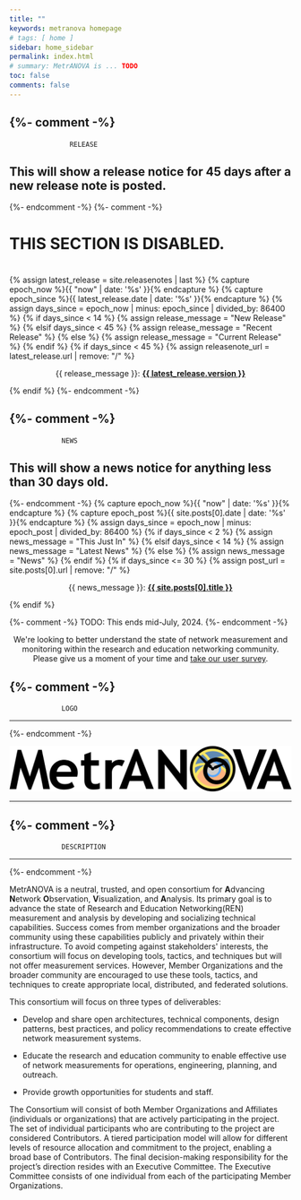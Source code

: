 ```yaml
---
title: ""
keywords: metranova homepage
# tags: [ home ]
sidebar: home_sidebar
permalink: index.html
# summary: MetrANOVA is ... TODO
toc: false
comments: false
---
```

{%- comment -%}
-------------------------------------------------------------------------------
			       RELEASE

This will show a release notice for 45 days after a new release note
is posted.
-------------------------------------------------------------------------------
{%- endcomment -%}
{%- comment -%}

#
# THIS SECTION IS DISABLED.
#

{% assign latest_release = site.releasenotes | last %}
{% capture epoch_now %}{{ "now" | date: '%s' }}{% endcapture %}
{% capture epoch_since %}{{ latest_release.date | date: '%s' }}{% endcapture %}
{% assign days_since = epoch_now | minus: epoch_since | divided_by: 86400 %}
{% if days_since < 14 %}
  {% assign release_message = "New Release" %}
{% elsif days_since < 45 %}
  {% assign release_message = "Recent Release" %}
{% else %}
  {% assign release_message = "Current Release" %}
{% endif %}
{% if days_since < 45 %}
  {% assign releasenote_url = latest_release.url | remove: "/" %}
  <p align="center">{{ release_message }}: <b><a href="{{ releasenote_url }}">{{ latest_release.version }}</a></b></p>
{% endif %}
{%- endcomment -%}


{%- comment -%}
-------------------------------------------------------------------------------
				 NEWS

This will show a news notice for anything less than 30 days old.
-------------------------------------------------------------------------------
{%- endcomment -%}
{% capture epoch_now %}{{ "now" | date: '%s' }}{% endcapture %}
{% capture epoch_post %}{{ site.posts[0].date | date: '%s' }}{% endcapture %}
{% assign days_since = epoch_now | minus: epoch_post | divided_by: 86400 %}
{% if days_since < 2 %}
  {% assign news_message = "This Just In" %}
{% elsif days_since < 14 %}
  {% assign news_message = "Latest News" %}
{% else %}
  {% assign news_message = "News" %}
{% endif %}
{% if days_since <= 30 %}
  {% assign post_url = site.posts[0].url | remove: "/" %}
  <p align="center">{{ news_message }}: <b><a href="{{ post_url }}">{{ site.posts[0].title }}</a></b></p>
{% endif %}

{%- comment -%}
TODO: This ends mid-July, 2024.
{%- endcomment -%}
<p align="center">We're looking to better understand the state of
network measurement and monitoring within the research and education
networking community.  Please give us a moment of your time and <a
href="https://forms.gle/zeYAu8Hp1bZFU8hF7">take our user
survey</a>.</p>


{%- comment -%}
-------------------------------------------------------------------------------
				 LOGO
-------------------------------------------------------------------------------
{%- endcomment -%}
<p align="center"><img src="images/logos/metranova/metranova.svg" alt="MetrANOVA Logo" /></p>

<hr/>

{%- comment -%}
-------------------------------------------------------------------------------
			     DESCRIPTION
-------------------------------------------------------------------------------
{%- endcomment -%}

MetrANOVA is a neutral, trusted, and open consortium for **A**dvancing
**N**etwork **O**bservation, **V**isualization, and **A**nalysis. Its
primary goal is to advance the state of Research and Education
Networking(REN) measurement and analysis by developing and socializing
technical capabilities. Success comes from member organizations and
the broader community using these capabilities publicly and privately
within their infrastructure. To avoid competing against stakeholders'
interests, the consortium will focus on developing tools, tactics, and
techniques but will not offer measurement services. However, Member
Organizations and the broader community are encouraged to use these
tools, tactics, and techniques to create appropriate local,
distributed, and federated solutions.

This consortium will focus on three types of deliverables:

 - Develop and share open architectures, technical components, design
   patterns, best practices, and policy recommendations to create
   effective network measurement systems.

 - Educate the research and education community to enable effective
   use of network measurements for operations, engineering, planning,
   and outreach.

 - Provide growth opportunities for students and staff.

The Consortium will consist of both Member Organizations and
Affiliates (individuals or organizations) that are actively
participating in the project.  The set of individual participants who
are contributing to the project are considered Contributors. A tiered
participation model will allow for different levels of resource
allocation and commitment to the project, enabling a broad base of
Contributors. The final decision-making responsibility for the
project’s direction resides with an Executive Committee. The Executive
Committee consists of one individual from each of the participating
Member Organizations.
